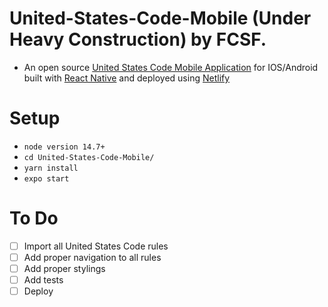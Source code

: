 # United-States-Code-Mobile (Under Heavy Construction) by FCSF.
* An open source [United States Code Mobile Application](http://uscode.house.gov) for IOS/Android built with [React Native](https://www.reactnative.com) and deployed using [Netlify](https://www.netlify.com)

# Setup
- `node version 14.7+`
- `cd United-States-Code-Mobile/`
- `yarn install`
- `expo start`

# To Do
- [ ] Import all United States Code rules
- [ ] Add proper navigation to all rules
- [ ] Add proper stylings
- [ ] Add tests
- [ ] Deploy
